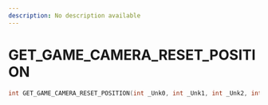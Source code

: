 ```yaml
---
description: No description available 
---
```


# GET_GAME_CAMERA_RESET_POSITION

```cpp
int GET_GAME_CAMERA_RESET_POSITION(int _Unk0, int _Unk1, int _Unk2, int _Unk3, int _Unk4, int _Unk5, int _Unk6);
```